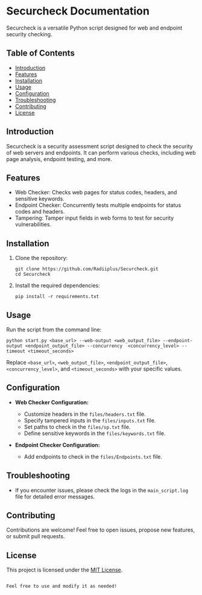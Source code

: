 
# Securcheck Documentation

Securcheck is a versatile Python script designed for web and endpoint security checking.

## Table of Contents

- [Introduction](#introduction)
- [Features](#features)
- [Installation](#installation)
- [Usage](#usage)
- [Configuration](#configuration)
- [Troubleshooting](#troubleshooting)
- [Contributing](#contributing)
- [License](#license)

## Introduction

Securcheck is a security assessment script designed to check the security of web servers and endpoints. It can perform various checks, including web page analysis, endpoint testing, and more.

## Features

- Web Checker: Checks web pages for status codes, headers, and sensitive keywords.
- Endpoint Checker: Concurrently tests multiple endpoints for status codes and headers.
- Tampering: Tamper input fields in web forms to test for security vulnerabilities.

## Installation

1. Clone the repository:

   ```
   git clone https://github.com/Radiiplus/Securcheck.git
   cd Securcheck
   ```

2. Install the required dependencies:

   ```
   pip install -r requirements.txt
   ```

## Usage

Run the script from the command line:

```
python start.py <base_url> --web-output <web_output_file> --endpoint-output <endpoint_output_file> --concurrency  <concurrency_level> --timeout <timeout_seconds>
```

Replace `<base_url>`, `<web_output_file>`, `<endpoint_output_file>`, `<concurrency_level>`, and `<timeout_seconds>` with your specific values.

## Configuration

- **Web Checker Configuration:**
  - Customize headers in the `files/headers.txt` file.
  - Specify tampered inputs in the `files/inputs.txt` file.
  - Set paths to check in the `files/sp.txt` file.
  - Define sensitive keywords in the `files/keywords.txt` file.

- **Endpoint Checker Configuration:**
  - Add endpoints to check in the `files/Endpoints.txt` file.

## Troubleshooting

- If you encounter issues, please check the logs in the `main_script.log` file for detailed error messages.

## Contributing

Contributions are welcome! Feel free to open issues, propose new features, or submit pull requests.

## License

This project is licensed under the [MIT License](LICENSE).
```

Feel free to use and modify it as needed!